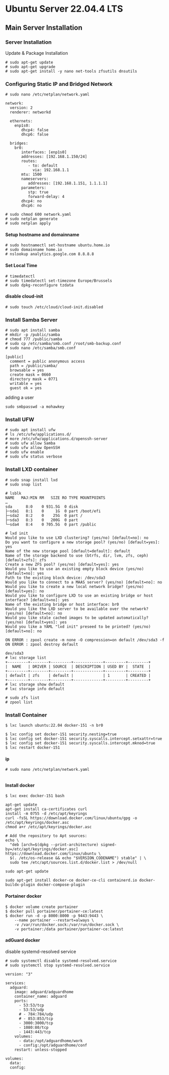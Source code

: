 # Ubuntu Server 22.04.4 LTS
## Main Server Installation
### Server Installation
Update & Package Installation
~~~
# sudo apt-get update
# sudo apt-get upgrade
# sudo apt-get install -y nano net-tools zfsutils dnsutils
~~~
### Configuring Static IP and Bridged Network
~~~
# sudo nano /etc/netplan/network.yaml
~~~
~~~
network:
  version: 2
  renderer: networkd

  ethernets:
    enp1s0:
       dhcp4: false
       dhcp6: false

  bridges:
    br0:
       interfaces: [enp1s0]
       addresses: [192.168.1.150/24]
       routes:
          - to: default
            via: 192.168.1.1
       mtu: 1500
       nameservers:
          addresses: [192.168.1.151, 1.1.1.1]
       parameters:
          stp: true
          forward-delay: 4
       dhcp4: no
       dhcp6: no

~~~
~~~
# sudo chmod 600 network.yaml
# sudo netplan generate
# sudo netplan apply
~~~
#### Setup hostname and domainname
~~~
# sudo hostnamectl set-hostname ubuntu.home.io
# sudo domainname home.io
# nslookup analytics.google.com 8.8.8.8
~~~
#### Set Local Time
~~~
# timedatectl
# sudo timedatectl set-timezone Europe/Brussels
# sudo dpkg-reconfigure tzdata
~~~
#### disable cloud-init
~~~
# sudo touch /etc/cloud/cloud-init.disabled
~~~
###  Install Samba Server
~~~
# sudo apt install samba
# mkdir -p /public/samba
# chmod 777 /public/samba
# sudo cp /etc/samba/smb.conf /root/smb-backup.conf
# sudo nano /etc/samba/smb.conf
~~~
~~~
[public]
  comment = public anonymous access 
  path = /public/samba/ 
  browsable = yes 
  create mask = 0660 
  directory mask = 0771 
  writable = yes 
  guest ok = yes
~~~
adding a user
~~~
sudo smbpasswd -a mohawkey
~~~
### Install UFW
~~~
# sudo apt install ufw
# ls /etc/ufw/applications.d/
# more /etc/ufw/applications.d/openssh-server
# sudo ufw allow Samba
# sudo ufw allow OpenSSH
# sudo ufw enable
# sudo ufw status verbose
~~~
### Install LXD container
~~~
# sudo snap install lxd
# sudo snap list

# lsblk
NAME   MAJ:MIN RM   SIZE RO TYPE MOUNTPOINTS
…
sda      8:0    0 931.5G  0 disk 
├─sda1   8:1    0     1G  0 part /boot/efi
├─sda2   8:2    0    25G  0 part /
├─sda3   8:3    0   200G  0 part 
└─sda4   8:4    0 705.5G  0 part /public 

# lxd init
Would you like to use LXD clustering? (yes/no) [default=no]: no
Do you want to configure a new storage pool? (yes/no) [default=yes]: yes
Name of the new storage pool [default=default]: default
Name of the storage backend to use (btrfs, dir, lvm, zfs, ceph) [default=zfs]: zfs
Create a new ZFS pool? (yes/no) [default=yes]: yes
Would you like to use an existing empty block device (yes/no) [default=no]: yes
Path to the existing block device: /dev/sda3
Would you like to connect to a MAAS server? (yes/no) [default=no]: no
Would you like to create a new local network bridge? (yes/no) [default=yes]: no
Would you like to configure LXD to use an existing bridge or host interface? [default=no]: yes
Name of the existing bridge or host interface: br0
Would you like the LXD server to be available over the network? (yes/no) [default=no]: no
Would you like stale cached images to be updated automatically? (yes/no) [default=yes]: yes
Would you like a YAML "lxd init" preseed to be printed? (yes/no) [default=no]: no

ON ERROR : zpool create -m none -O compression=on default /dev/sda3 -f
ON ERROR : zpool destroy default

dev/sda3
# lxc storage list
+---------+--------+---------+-------------+---------+---------+ 
|  NAME   | DRIVER | SOURCE  | DESCRIPTION | USED BY |  STATE  | 
+---------+--------+---------+-------------+---------+---------+ 
| default | zfs    | default |             | 1       | CREATED | 
+---------+--------+---------+-------------+---------+---------+
# lxc storage show default
# lxc storage info default

# sudo zfs list
# zpool list

~~~
### Install Container
~~~
$ lxc launch ubuntu:22.04 docker-151 -n br0

$ lxc config set docker-151 security.nesting=true 
$ lxc config set docker-151 security.syscalls.intercept.setxattr=true
$ lxc config set docker-151 security.syscalls.intercept.mknod=true
$ lxc restart docker-151
~~~
#### ip
~~~
# sudo nano /etc/netplan/network.yaml
~~~
~~~
~~~ 
#### Install docker
~~~
$ lxc exec docker-151 bash

apt-get update
apt-get install ca-certificates curl
install -m 0755 -d /etc/apt/keyrings
curl -fsSL https://download.docker.com/linux/ubuntu/gpg -o /etc/apt/keyrings/docker.asc
chmod a+r /etc/apt/keyrings/docker.asc

# Add the repository to Apt sources:
echo \
  "deb [arch=$(dpkg --print-architecture) signed-by=/etc/apt/keyrings/docker.asc] https://download.docker.com/linux/ubuntu \
  $(. /etc/os-release && echo "$VERSION_CODENAME") stable" | \
  sudo tee /etc/apt/sources.list.d/docker.list > /dev/null
  
sudo apt-get update

sudo apt-get install docker-ce docker-ce-cli containerd.io docker-buildx-plugin docker-compose-plugin
~~~
#### Portainer docker
~~~
$ docker volume create portainer
$ docker pull portainer/portainer-ce:latest
$ docker run -d -p 8000:8000 -p 9443:9443 \
    --name portainer --restart=always \
    -v /var/run/docker.sock:/var/run/docker.sock \
    -v portainer:/data portainer/portainer-ce:latest
~~~
#### adGuard docker
disable systemd-resolved service
~~~
# sudo systemctl disable systemd-resolved.service
# sudo systemctl stop systemd-resolved.service
~~~
~~~
version: "3"

services:
  adguard:
    image: adguard/adguardhome
    container_name: adguard
    ports:
      - 53:53/tcp
      - 53:53/udp
      # - 784:784/udp
      # - 853:853/tcp
      - 3000:3000/tcp
      - 1080:80/tcp
      - 1443:443/tcp
    volumes:
      - data:/opt/adguardhome/work
      - config:/opt/adguardhome/conf
    restart: unless-stopped
    
volumes:
  data:
  config:
~~~    

<!--stackedit_data:
eyJoaXN0b3J5IjpbLTEwNzA4NzM5NzYsNjk3MDMwMTg5LC0xMD
U3NDQzOTMxLC0xMDUyNjgzNjU4LC0xMDU5NzQ5MjQ1LC03ODA3
MTkyMDksLTEyMjM0NzY5OTksLTEzNjE2NDY3NjIsMzQ0NTEyNz
I5LC0xMjg2OTE4NDMzLDE5OTYzNjYzODUsLTE0MzQ1MjY5ODAs
LTY4NDY3MDE1NiwxNDA5MzU1NiwyODYzNDY0MjksMjY2MjI2Nz
M3LC0xMjc0MzIzMDc0LDY0OTE0NTUwMiwxMjc0NzMxODU0XX0=

-->